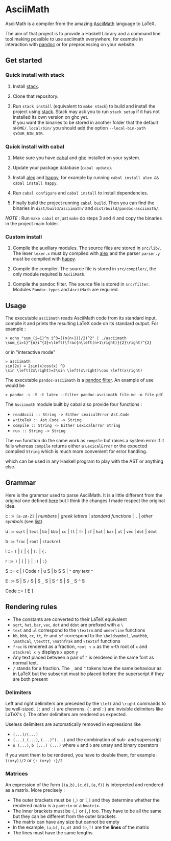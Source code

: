 # AsciiMath

AsciiMath is a compiler from the amazing [AsciiMath](http://asciimath.org/)
language to LaTeX.

The aim of that project is to provide a Haskell Library and a command line tool
making possible to use asciimath everywhere, for example in interaction with
[pandoc](http://pandoc.org/) or for preprocessing on your website.

## Get started

### Quick install with stack

1. Install
   [stack](http://docs.haskellstack.org/en/stable/install_and_upgrade.html).

2. Clone that repository.

3. Run `stack install` (equivalent to `make stack`) to build and install the
   project using [stack](docs.haskellstack.org/). Stack may ask you to run
   `stack setup` if it has not installed its own version on ghc yet.  
   If you want the binaries to be stored in another folder that the default
   `$HOME/.local/bin/` you should add the option
   `--local-bin-path $YOUR_BIN_DIR`.

### Quick install with cabal

1. Make sure you have [cabal](https://www.haskell.org/cabal/) and
   [ghc](https://www.haskell.org/ghc/) installed on your system.

2. Update your package database (`cabal update`).

3. Install [alex](https://www.haskell.org/alex/) and
   [happy](https://www.haskell.org/happy/), for example by running 
   `cabal install alex && cabal install happy`.

4. Run `cabal configure` and `cabal install` to install dependencies.

5. Finally build the project running `cabal build`. Then you can find the
   binaries in `dist/build/asciimath/` and `dist/build/pandoc-asciimath/`.

_NOTE_ : Run `make cabal` or just `make` do steps 3 and 4 and copy the binaries
in the project main folder.

### Custom install 

1. Compile the auxiliary modules. The source files are stored in `src/lib/`.
   The lexer `lexer.x` must by compiled with
   [alex](https://www.haskell.org/alex/) and the parser `parser.y` must be
   compiled with [happy](https://www.haskell.org/happy/).

2. Compile the compiler. The source file is stored in `src/compiler/`, the only
   module required is `AsciiMath`.

3. Compile the pandoc filter. The source file is stored in `src/filter`.
   Modules `Pandoc-types` and `AsciiMath` are required.

## Usage

The executable `asciimath` reads AsciiMath code from its standard input, compile
it and prints the resulting LaTeX code on its standard output. For example :

    > echo "sum_(i=1)^n i^3=((n(n+1))/2)^2" | ./asciimath
    \sum_{i=1}^{n}i^{3}=\left(\frac{n\left(n+1\right)}{2}\right)^{2}

or in "interactive mode"

    > asciimath
    sin(2x) = 2sin(x)cos(x) ^D
    \sin \left(2x\right)=2\sin \left(x\right)\cos \left(x\right)

The executable `pandoc-asciimath` is a [pandoc
filter](http://pandoc.org/scripting.html). An example of use would be

    > pandoc -s -S -t latex --filter pandoc-asciimath file.md -o file.pdf

The `Asciimath` module built by cabal also provide four functions :
* `readAscii :: String -> Either LexicalError Ast.Code`
* `writeTeX :: Ast.Code -> String`
* `compile :: String -> Either LexicalError String`
* `run :: String -> String`

The `run` function do the same work as `compile` but raises a system error if it
fails whereas `compile` returns either a `LexicalError` or the expected compiled
`String` which is much more convenient for error handling. 

which can be used in any Haskell program to play with the AST or anything else.

## Grammar

Here is the grammar used to parse AsciiMath. It is a little different from the
original one defined [here](http://asciimath.org/#grammar) but I think the
changes I made respect the original idea.


c ::= `[a-zA-Z]` | _numbers_ | _greek letters_ | _standard functions_ | `,` |
_other symbols_ (see [list](http://asciimath.org/#syntax))

u ::= `sqrt` | `text` | `bb` | `bbb` | `cc` | `tt` | `fr` | `sf`
| `hat` | `bar` | `ul` | `vec` | `dot` | `ddot`

b ::= `frac` | `root` | `stackrel`

l ::= `(` | `[` | `{` | `(:` | `{:`

r ::= `)` | `]` | `}` | `:)` | `:}`

S ::= c | l Code r | u S | b S S | `"` _any text_ `"`

E ::= S | S `/` S | S `_` S | S `^` S | S `_` S `^` S

Code ::= [ E ]


## Rendering rules

* The constants are converted to their LaTeX equivalent
* `sqrt`, `hat`, `bar`, `vec`, `dot` and `ddot` are prefixed with a `\`
* `text` and `ul` correspond to the `\textrm` and `underline` functions
* `bb`, `bbb`, `cc`, `tt`, `fr` and `sf` correspond to the `\boldsymbol`,
  `\mathbb`, `\mathcal`, `\texttt`, `\mathfrak` and `\textsf` functions
* `frac` is rendered as a fraction, `root n x` as the `n`-th root of `x` and
  `stackrel x y` displays `x` upon `y`
* Any text placed between a pair of `"` is rendered in the same font as normal
  text.
* `/` stands for a fraction. The `_` and `^` tokens have the same behaviour as
  in LaTeX but the subscript must be placed before the superscript if they are
  both present

### Delimiters

Left and right delimiters are preceded by the `\left` and `\right` commands to
be well-sized. `(:` and `:)` are chevrons. `{:` and `:}` are invisible
delimiters like LaTeX's `{`. The other delimiters are rendered as expected.

Useless delimiters are automatically removed in expressions like
* `(...)/(...)`
* `(...)_(...)`, `(...)^(...)` and the combination of sub- and superscript
* `u (...)`, `b (...) (...)` where `u` and `b` are unary and binary operators

If you want them to be rendered, you have to double them, for example :
`((x+y))/2` or `{: (x+y) :}/2`

### Matrices

An expression of the form `((a,b),(c,d),(e,f))` is interpreted and rendered as a
matrix. More precisely :
* The outer brackets must be `(`,`)` or `[`,`]` and they determine whether the
  rendered matrix is a `pamtrix` or a `bmatrix`.
* The inner brackets must be `(`,`)` or `[`,`]` too. They have to be all the
  same but they can be different from the outer brackets.
* The matrix can have any size but cannot be empty
* In the example, `(a,b)`, `(c,d)` and `(e,f)` are the **lines** of the matrix
* The lines must have the same lengths

